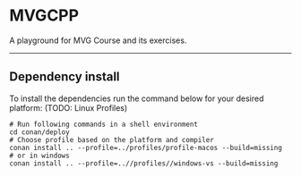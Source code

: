 # MVGCPP

A playground for MVG Course and its exercises.

----------

## Dependency install

To install the dependencies run the command below for your desired platform: (TODO: Linux Profiles)

```console
# Run following commands in a shell environment
cd conan/deploy
# Choose profile based on the platform and compiler
conan install .. --profile=../profiles/profile-macos --build=missing
# or in windows 
conan install .. --profile=..//profiles//windows-vs --build=missing
```
